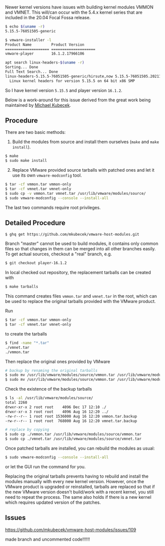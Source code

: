 Newer kernel versions have issues with building kernel modules VMMON and VMNET.
This will/can occur with the 5.4.x kernel series that are included in the 20.04 Focal Fossa release.

```bash
$ echo $(uname -r)
5.15.5-76051505-generic
```

```bash
$ vmware-installer -l
Product Name         Product Version
==================== ====================
vmware-player        16.1.2.17966106
```

```bash
apt search linux-headers-$(uname -r)
Sorting... Done
Full Text Search... Done
linux-headers-5.15.5-76051505-generic/hirsute,now 5.15.5-76051505.202111250933~1638201579~21.04~09f1aa7 amd64 [installed]
  Linux kernel headers for version 5.15.5 on 64 bit x86 SMP
```

So I have kernel version `5.15.5` and player version `16.1.2`.

Below is a work-around for this issue derived from the great work being maintained
by [Michael Kubecek](https://github.com/mkubecek/vmware-host-modules).

## Procedure

There are two basic methods:

1. Build the modules from source and install them ourselves (`make` and `make install`).

```bash
$ make
$ sudo make install
```

2. Replace VMware provided source tarballs with patched ones and let it use its own
`vmware-modconfig` tool.

```bash
$ tar -cf vmmon.tar vmmon-only
$ tar -cf vmnet.tar vmnet-only
$ sudo cp -v vmmon.tar vmnet.tar /usr/lib/vmware/modules/source/
$ sudo vmware-modconfig --console --install-all
```

The last two commands require root privileges.

## Detailed Procedure

```bash
$ ghq get https://github.com/mkubecek/vmware-host-modules.git
```

Branch "master" cannot be used to build modules, it contains only common
files so that changes in them can be merged into all other branches easily.
To get actual sources, checkout a "real" branch, e.g.

```bash
$ git checkout player-16.1.2
```

In local checked out repository, the replacement tarballs can be created
with

```bash
$ make tarballs
```

This command creates files `vmmon.tar` and `vmnet.tar` in the root,
which can be used to replace the original tarballs provided with the
VMware product.

Run

```bash
$ tar -cf vmmon.tar vmmon-only
$ tar -cf vmnet.tar vmnet-only
```

to create the tarballs

```bash
$ find -name "*.tar"
./vmnet.tar
./vmmon.tar
```

Then replace the original ones provided by VMware

```bash
# backup by renaming the original tarballs
$ sudo mv /usr/lib/vmware/modules/source/vmmon.tar /usr/lib/vmware/modules/source/vmmon.tar.backup
$ sudo mv /usr/lib/vmware/modules/source/vmmon.tar /usr/lib/vmware/modules/source/vmmon.tar.backup
```

Check the existence of the backup tarballs

```bash
$ ls -al /usr/lib/vmware/modules/source/
total 2260
drwxr-xr-x 2 root root    4096 Dec 17 12:10 ./
drwxr-xr-x 3 root root    4096 Aug 16 12:20 ../
-rw-r--r-- 1 root root 1536000 Aug 16 12:20 vmmon.tar.backup
-rw-r--r-- 1 root root  768000 Aug 16 12:20 vmnet.tar.backup
```

```bash
# replace by copying
$ sudo cp ./vmmon.tar /usr/lib/vmware/modules/source/vmmon.tar
$ sudo cp ./vmnet.tar /usr/lib/vmware/modules/source/vmnet.tar
```

Once patched tarballs are installed, you can rebuild the modules as usual:

```bash
$ sudo vmware-modconfig --console --install-all
```

or let the GUI run the command for you.

Replacing the original tarballs prevents having to rebuild and install the
modules manually with every new kernel version. However, once the VMware
product is upgraded or reinstalled, tarballs are replaced so that if the
new VMware version doesn't build/work with a recent kernel, you still need
to repeat the process. The same also holds if there is a new kernel which
requires updated version of the patches.

## Issues

https://github.com/mkubecek/vmware-host-modules/issues/109

made branch and uncommented code!!!!!!
